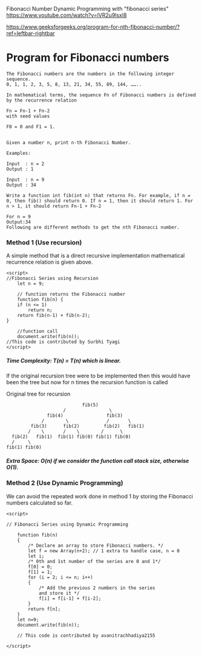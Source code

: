 Fibonacci Number
Dynamic Programming with "fibonacci series"
https://www.youtube.com/watch?v=lVR2u9lsxl8

https://www.geeksforgeeks.org/program-for-nth-fibonacci-number/?ref=leftbar-rightbar


# Program for Fibonacci numbers

```
The Fibonacci numbers are the numbers in the following integer sequence.
0, 1, 1, 2, 3, 5, 8, 13, 21, 34, 55, 89, 144, ……..

In mathematical terms, the sequence Fn of Fibonacci numbers is defined by the recurrence relation 

Fn = Fn-1 + Fn-2
with seed values 

F0 = 0 and F1 = 1.


Given a number n, print n-th Fibonacci Number. 

Examples: 

Input  : n = 2
Output : 1

Input  : n = 9
Output : 34

Write a function int fib(int n) that returns Fn. For example, if n = 0, then fib() should return 0. If n = 1, then it should return 1. For n > 1, it should return Fn-1 + Fn-2

For n = 9
Output:34
Following are different methods to get the nth Fibonacci number. 
```
### Method 1 (Use recursion) 
A simple method that is a direct recursive implementation mathematical recurrence relation is given above.

```
<script>
//Fibonacci Series using Recursion
	let n = 9;
	
	// function returns the Fibonacci number
	function fib(n) {
	if (n <= 1)
		return n;
	return fib(n-1) + fib(n-2);
}

	//function call
	document.write(fib(n));
//This code is contributed by Surbhi Tyagi
</script>
```
##### Time Complexity: T(n) = T(n) which is linear. 

If the original recursion tree were to be implemented then this would have been the tree but now for n times the recursion function is called

Original tree for recursion

```
                            fib(5)   
                     /                \
               fib(4)                fib(3)   
             /        \              /       \ 
         fib(3)      fib(2)         fib(2)   fib(1)
        /    \       /    \        /      \
  fib(2)   fib(1)  fib(1) fib(0) fib(1) fib(0)
  /     \
fib(1) fib(0)

```

##### Extra Space: O(n) if we consider the function call stack size, otherwise O(1).

### Method 2 (Use Dynamic Programming) 
We can avoid the repeated work done in method 1 by storing the Fibonacci numbers calculated so far. 

```
<script>

// Fibonacci Series using Dynamic Programming

	function fib(n)
	{
		/* Declare an array to store Fibonacci numbers. */
		let f = new Array(n+2); // 1 extra to handle case, n = 0
		let i;
		/* 0th and 1st number of the series are 0 and 1*/
		f[0] = 0;
		f[1] = 1;
		for (i = 2; i <= n; i++)
		{
			/* Add the previous 2 numbers in the series
			and store it */
			f[i] = f[i-1] + f[i-2];
		}
		return f[n];
	}
	let n=9;
	document.write(fib(n));
	
	// This code is contributed by avanitrachhadiya2155
	
</script>
```